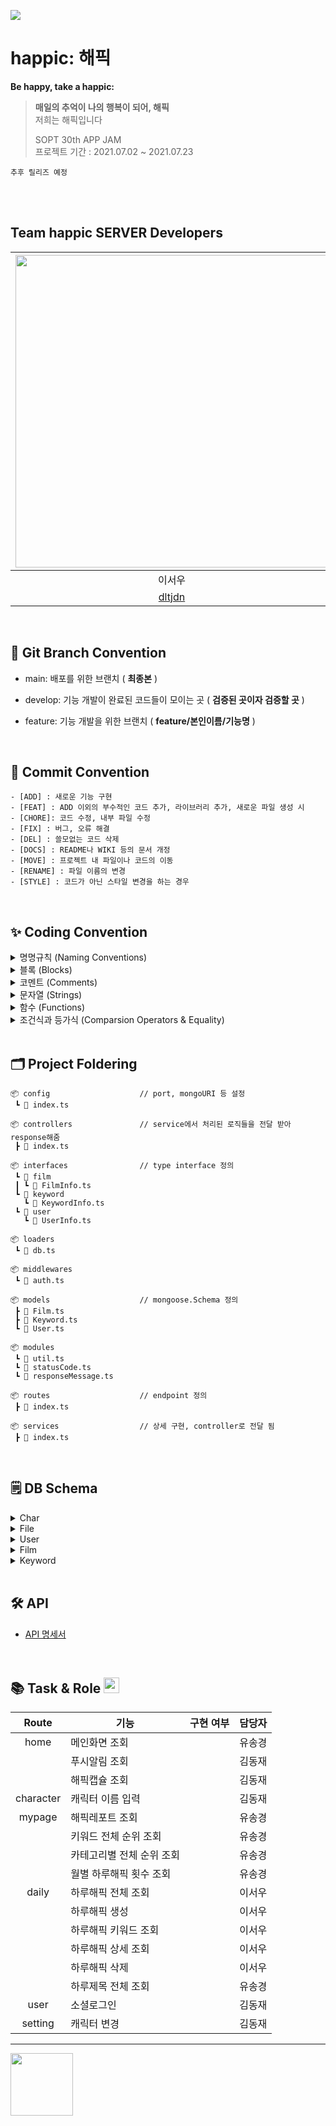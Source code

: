 <img src = "https://user-images.githubusercontent.com/80062632/178316819-9873c137-bcbc-4162-afae-095e1a8e99ce.png">  <br>

# happic: 해픽

**Be happy, take a happic:**

> **매일의 추억이 나의 행복이 되어, 해픽** <br>
> 저희는 해픽입니다
>
> SOPT 30th APP JAM <br>
> 프로젝트 기간 : 2021.07.02 ~ 2021.07.23

`추후 릴리즈 예정 `

<br>

<br>

##  Team happic SERVER Developers
 <img src="https://user-images.githubusercontent.com/69195315/178483597-66729963-bffd-423b-8e89-c725ff4174b3.png" width="500"> | <img src="https://user-images.githubusercontent.com/69195315/178483568-97b1c139-84ee-4cef-817b-456d09dc1db6.png" width="500"> | <img src="https://user-images.githubusercontent.com/69195315/178483535-694834b5-ca8f-4386-8b0f-515f9ef84ac1.png" width="500"> |
 :---------:|:----------:|:---------:
 이서우 | 김동재 | 유송경 |
[dltjdn](https://github.com/dltjdn) | [ehdwoKIM](https://github.com/ehdwoKIM) | [ssong915](https://github.com/ssong915) |

<br>

## 🌲 Git Branch Convention

- main: 배포를 위한 브랜치 ( **최종본** )

- develop: 기능 개발이 완료된 코드들이 모이는 곳 ( **검증된 곳이자 검증할 곳** )

- feature: 기능 개발을 위한 브랜치 ( **feature/본인이름/기능명** )


<br/>

## 💌 Commit Convention

```
- [ADD] : 새로운 기능 구현
- [FEAT] : ADD 이외의 부수적인 코드 추가, 라이브러리 추가, 새로운 파일 생성 시
- [CHORE]: 코드 수정, 내부 파일 수정
- [FIX] : 버그, 오류 해결
- [DEL] : 쓸모없는 코드 삭제
- [DOCS] : README나 WIKI 등의 문서 개정
- [MOVE] : 프로젝트 내 파일이나 코드의 이동
- [RENAME] : 파일 이름의 변경
- [STYLE] : 코드가 아닌 스타일 변경을 하는 경우
```

<br/>

## ✨ Coding Convention
<details>
<summary> 명명규칙 (Naming Conventions)</summary>
<div markdown="1">
 
1. 이름으로부터 의도가 읽혀질 수 있게 쓴다.   
2. 오브젝트, 함수, 그리고 인스턴스에는 `camelCase`를 사용한다.    
3. 클래스나 constructor에는 `PascalCase`를 사용한다.    
4. 함수 이름은 동사 + 명사 형태로 작성한다.    
    ex) `postUserInformation()`
 5. 약어 사용은 최대한 지양한다.
 6. 이름에 네 단어 이상이 들어가면 팀원과 상의를 거친 후 사용한다.
 7. 데이터베이스 명은 영어 소문자로 구성한다.
</div>
</details>
<details>
<summary> 블록 (Blocks)</summary>
<div markdown="1">

 1. 복수행의 블록에는 중괄호({})를 사용한다.
 2. 복수행 블록의 if 와 else 를 이용하는 경우 else 는 if 블록 끝의 중괄호( } )와 같은 행에 위치시킨다.

</div>
</details>
<details>
<summary> 코멘트 (Comments)</summary>
<div markdown="1">

1. 복수형의 코멘트는 `/** ... */` 를 사용한다.
2. 단일 행의 코멘트에는 `//` 을 사용하고 코멘트를 추가하고 싶은 코드의 상부에 배치한다. 그리고 코멘트의 앞에 빈 행을 넣는다.

</div>
</details>
<details>
<summary> 문자열 (Strings)</summary>
<div markdown="1">

1. 문자열에는 싱크쿼트 `''` 를 사용한다..
2. 프로그램에서 문자열을 생성하는 경우는 문자열 연결이 아닌 `template strings`를 이용한다.

</div>
</details>
<details>
<summary> 함수 (Functions)</summary>
<div markdown="1">

1. 화살표 함수를 사용한다.
 ```javascript
  var arr1 = [1, 2, 3];
  var pow1 = arr.map(function (x) { // ES5 Not Good
    return x * x;
  });

  const arr2 = [1, 2, 3];
  const pow2 = arr.map(x => x * x); // ES6 Good
 ```
2. 비동기 함수 사용 시
 Promise함수의 사용은 지양하고 **async, await** 를 사용하도록 한다.

</div>
</details>
<details>
<summary> 조건식과 등가식 (Comparsion Operators & Equality)</summary>
<div markdown="1">

1. `==`이나 `!=`보다 `===` 와 `!==`을 사용한다.
2. 단축형을 사용한다.
3. 비동기 함수를 사용할 때 `Promise`함수의 사용은 지양하고 `async, await`를 쓰도록 한다.
 
</div>
</details>
<br/>

## 🗂 Project Foldering

```
📦 config                    // port, mongoURI 등 설정
 ┗ 📜 index.ts

📦 controllers               // service에서 처리된 로직들을 전달 받아 response해줌
 ┣ 📜 index.ts

📦 interfaces                // type interface 정의
 ┗ 📂 film
 ┃ ┗ 📜 FilmInfo.ts
 ┗ 📂 keyword
   ┗ 📜 KeywordInfo.ts
 ┗ 📂 user
   ┗ 📜 UserInfo.ts

📦 loaders
 ┗ 📜 db.ts

📦 middlewares
 ┗ 📜 auth.ts

📦 models                    // mongoose.Schema 정의
 ┣ 📜 Film.ts
 ┣ 📜 Keyword.ts
 ┗ 📜 User.ts

📦 modules
 ┗ 📜 util.ts
 ┗ 📜 statusCode.ts
 ┗ 📜 responseMessage.ts

📦 routes                    // endpoint 정의
 ┣ 📜 index.ts

📦 services                  // 상세 구현, controller로 전달 됨
 ┣ 📜 index.ts
```

<br/>

## 🗒 DB Schema
<details>
<summary> Char</summary>
<div markdown="1">

```typescript
const CharSchema = new mongoose.Schema({
  characterId: {
    type: Number,
    required: true,
  },
  characterName: {
    type: String,
    required: true,
  },
});
```

</div>
</details>
<details>
<summary> File</summary>
<div markdown="1">

```typescript
const FileSchema = new mongoose.Schema(
  {
    link: {
      type: String,
      required: true,
    },
    fileName: {
      type: String,
      required: true,
    },
  },
  {
    timestamps: true, // createdAt, updatedAt 자동기록
  }
);
```

</div>
</details>
<details>
<summary> User</summary>
<div markdown="1">

```typescript
const UserSchema = new mongoose.Schema({
  name: {
    type: String,
    required: true,
  },
  social: {
    type: String,
    required: true,
    unique: true,
  },
  socialId: {
    type: String,
    required: true,
    unique: true,
  },
  email: {
    type: String,
    required: true,
    unique: true,
  },
  characterId: {
    type: Number,
    required: true,
  },
  characterName: {
    type: String,
    required: true,
  },
  growthRate: {
    type: Number,
    required: true,
    default: 0,
  },
  level: {
    type: Number,
    required: true,
    default: 1,
  },
  film: [
    {
      type: mongoose.Types.ObjectId,
      ref: 'Film',
    },
  ],
  count: {
    type: Number,
    required: true,
    default: 0,
  },
  fcmToken: {
    type: String,
    required: true,
    unique: true,
  },
  refreshToken: {
    type: String,
    required: true,
    unique: true,
  },
});
```

</div>
</details>
<details>
<summary> Film</summary>
<div markdown="1">

```typescript
const FilmSchema = new mongoose.Schema(
  {
    writer: {
      type: mongoose.Types.ObjectId,
      required: true,
      ref: 'User',
    },
    photo: {
      type: String,
      required: true,
    },
    thumbnail: {
      type: String,
    },
    keyword: [
      {
        type: mongoose.Types.ObjectId,
        required: true,
        ref: 'Keyword',
      },
    ],
    year: {
      type: Number,
      required: true,
    },
    month: {
      type: Number,
      required: true,
    },
  },
  {
    timestamps: true, // createdAt, updatedAt 자동기록
  }
);
```

</div>
</details>
<details>
<summary> Keyword</summary>
<div markdown="1">

```typescript
const KeywordSchema = new mongoose.Schema(
  {
    writer: {
      type: mongoose.Types.ObjectId,
      required: true,
      ref: 'User',
    },
    category: {
      type: String,
      required: true,
    },
    content: {
      type: String,
      required: true,
    },
    year: {
      type: Number,
      required: true,
    },
    month: {
      type: Number,
      required: true,
    },
    count: {
      type: Number,
      required: true,
      default: 0,
    },
  },
  {
    timestamps: true, // createdAt, updatedAt 자동기록
  }
);
```

</div>
</details>


<br/>

## 🛠 API

- [API 명세서](https://www.notion.so/API-7c20c52cd7444e1391762dc8b502fd1a)

<br />

## 📚 Task & Role <img width=25px src=https://user-images.githubusercontent.com/80062632/178400930-fffb094c-32ce-4b28-8901-527938888f0c.png>

Route | 기능 | 구현 여부 | 담당자
:---------:|---------|:----------:|:---------:
 home | 메인화면 조회 |  | 유송경
 &nbsp; | 푸시알림 조회 |  | 김동재
  &nbsp; | 해픽캡슐 조회 |  | 김동재
  character | 캐릭터 이름 입력 | | 김동재 
  mypage | 해픽레포트 조회 |  | 유송경
  &nbsp; | 키워드 전체 순위 조회 |  | 유송경
  &nbsp; | 카테고리별 전체 순위 조회 |  | 유송경
  &nbsp; | 월별 하루해픽 횟수 조회 | | 유송경
  daily | 하루해픽 전체 조회 | | 이서우
   &nbsp; | 하루해픽 생성 |  | 이서우
  &nbsp; | 하루해픽 키워드 조회 |  | 이서우
  &nbsp; | 하루해픽 상세 조회 |  | 이서우
  &nbsp; | 하루해픽 삭제 |  | 이서우
  &nbsp; | 하루제목 전체 조회 | | 유송경
  user | 소셜로그인 | | 김동재
  setting | 캐릭터 변경 | | 김동재 
  


---

<img src = "https://user-images.githubusercontent.com/80062632/178400592-f38ba33e-d58e-4ecf-9c1a-96fec9f305a6.png" width="100"> 
